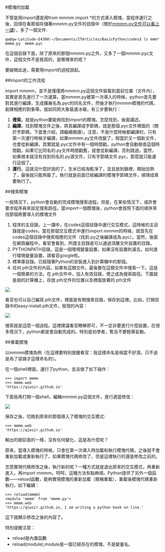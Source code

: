 #模塊的加載

不管是用import還是用from mmmm import *的方式導入模塊，當程序運行之後，回頭在看那個存儲著mmmm.py文件的目錄中（關於[mmmm.py文件可以看上一講](./223.md)），多了一個文件:

    qw@qw-Latitude-E4300:~/Documents/ITArticles/BasicPython/codes$ ls mmm*
    mmmm.py  mmmm.pyc

在這個目錄下面，除了原來的那個mmmm.py之外，又多了一個mmmm.pyc文件，這個文件不是我寫的，是哪裡來的呢？

要破開此迷，需要用import的過程說起。

##import的工作流程

import mmmm，並不是僅僅將mmmm.py這個文件裝載到當前位置（文件內），其實是首先進行了一次運算。當mmmm.py被第一次導入的時候，python首先要對其進行編譯，生成擴展名為.pyc的同名文件，然後才執行mmmm模塊的代碼，創建相應的對象等。就如同把大象裝進冰箱，有三步要執行：

1. **搜索**。就是python要能夠找到import的模塊。怎麼找到，後面講述。
2. **編譯**。找到模塊文件之後，將其編譯成字節碼，就是那個.pyc文件裡面的（關於字節碼，下面會介紹，請繼續閱讀）。注意，不是什麼時候都編譯的，只有第一次運行時候才編譯，如果mmmm.py文件改變了，相當於又一個新文件，也會從新編譯。其實就是.pyc文件中有一個時間戳，python會自動檢查這個時間戳，如果它比同名的.py文件時間戳舊，就會從新編譯。否則跳過。當然，如果根本就沒有找到同名的.py源文件，只有字節碼文件.pyc，那麼就只能運行這個了。
3. **運行**。這就沒什麼好說的了，生米已經淘乾淨了，並且放到鍋裡，開始加熱了，最後就只能熟飯了。執行就是前面已經編譯的模塊字節碼文件，順理成章要執行了。

##搜索模塊

一般情況下，python會自動的完成模塊搜索過程。但是，在某些情況下，或許會要求程序員來設定搜索路徑。當import一個模塊後，python會按照下面的順序來找那個將要導入的模塊文件

1. 程序的主目錄。上一講中，在codes這個目錄中運行交互模式，這時候的主目錄就是codes，當在那個交互模式中運行import mmmm的時候，就首先在codes這個目錄中搜索相應的文件（找到.py之後編譯成為.pyc）。當然，後面在網頁編程中，看官會看到，所謂主目錄是可以通過頂層文件設置的目錄。
2. PYTHONPATH目錄。這是一個環境變量設置，如果沒有設置則濾去。如何進行環境變量設置，請看官google啦。
3. 標準庫目錄。已經隨著Python的安裝進入到計算機中的那個。
4. 任何.pth文件的內容。如果有這類文件，最後要在這類文件中搜索一下。這是一個簡單的方法，在.pth文件中，加入有效目錄，使之成為搜索路徑。下圖就是我的計算機上，存放.pth文件的位置以及裡面放著的.pth文件

![](https://raw.githubusercontent.com/qiwsir/ITArticles/master/Pictures/22401.png)

看官也可以自己編寫.pth文件，裡面是有關搜索目錄，保存到這裡。比如，打開目錄中的easy-install.pth文件，發現的內容：

![](https://raw.githubusercontent.com/qiwsir/ITArticles/master/Pictures/22402.png)

搜索就是這麼一個過程。這裡建議看官瞭解即可，不一定非要進行什麼設置，在很多情況下，python都是會自動完成的。特別是初學者，暫且不要輕舉妄動。

##重載模塊

以mmmm模塊為例（在這裡要特別提醒看官：我這樣命名是相當不好滴，只不過是為了惡搞才這樣命名的）。

在一個shell裡面，運行了python，並且做了如下操作：

    >>> import mmmm
    >>> mmmm.web
    'https://qiwsir.github.io'

下面我再打開一個shell，編輯mmmm.py這個文件，進行適當修改：

![](https://raw.githubusercontent.com/qiwsir/ITArticles/master/Pictures/22403.png)

保存之後，切換到原來的那個導入了模塊的交互模式:

    >>> mmmm.web
    'https://qiwsir.github.io'

輸出的跟前面的一樣，沒有任何變化，這是為什麼呢？

原來，當導入模塊的時候，只會在第一次導入時加載和執行模塊代碼，之後就不會重新加載或重新執行了，如果模塊代碼修改了，但是這裡執行的還是修改之前的。

怎麼實現代碼修改之後，執行新的呢？一種方式就是退出原來的交互模式，再重新進入，再import mmmm。呵呵，這種方法有點麻煩。Python提供了另外一個函數——reload函數，能夠實現模塊的重新加載（簡稱重載），重載後模塊代碼重新執行。如下繼續：

    >>> reload(mmmm)
    <module 'mmmm' from 'mmmm.py'>
    >>> mmmm.web
    'https://qiwsir.github.io, I am writing a python book on line.'

這下就顯示修改之後的內容了。

特別提醒注意：

- reload是內置函數
- reload(module),module是一個已經存在的模塊，不是變量名。
